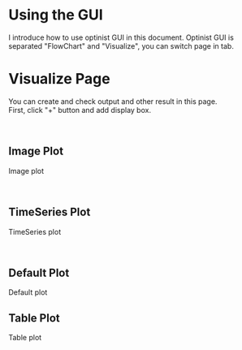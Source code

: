 # Using the GUI
I introduce how to use optinist GUI in this document.
Optinist GUI is separated "FlowChart" and "Visualize", you can switch page in tab.

# Visualize Page
You can create and check output and other result in this page.  
First, click "+" button and add display box.


<br/>

## Image Plot
Image plot



<br/>

## TimeSeries Plot
TimeSeries plot



<br/>

## Default Plot
Default plot

## Table Plot
Table plot
